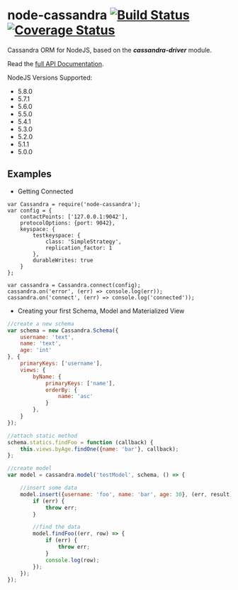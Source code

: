 # node-cassandra  [![Build Status][travis-badge]][travis-link] [![Coverage Status][coveralls-badge]][coveralls-link]


<!-- badge image references -->

[travis-badge]: https://travis-ci.org/vertebrae-org/node-cassandra.svg?branch=master
[travis-link]: https://travis-ci.org/vertebrae-org/node-cassandra

[coveralls-badge]: https://coveralls.io/repos/github/vertebrae-org/node-cassandra/badge.svg?branch=master
[coveralls-link]: https://coveralls.io/github/vertebrae-org/node-cassandra?branch=master

Cassandra ORM for NodeJS, based on the ***cassandra-driver*** module.

Read the [full API Documentation](http://vertebrae-org.github.io/node-cassandra).

NodeJS Versions Supported:
  - 5.8.0
  - 5.7.1
  - 5.6.0
  - 5.5.0
  - 5.4.1
  - 5.3.0
  - 5.2.0
  - 5.1.1
  - 5.0.0


Examples
--------

- Getting Connected

```javacript
var Cassandra = require('node-cassandra');
var config = {
    contactPoints: ['127.0.0.1:9042'], 
    protocolOptions: {port: 9042},
    keyspace: {
        testkeyspace: {
            class: 'SimpleStrategy',
            replication_factor: 1
        },
        durableWrites: true
    }
};

var cassandra = Cassandra.connect(config);
cassandra.on('error', (err) => console.log(err));
cassandra.on('connect', (err) => console.log('connected'));
```


- Creating your first Schema, Model and Materialized View

```javascript
//create a new schema
var schema = new Cassandra.Schema({
    username: 'text',
    name: 'text',
    age: 'int'
}, {
    primaryKeys: ['username'],
    views: {
        byName: {
            primaryKeys: ['name'],
            orderBy: {
                name: 'asc'
            }
        },
    }
});

//attach static method
schema.statics.findFoo = function (callback) {
    this.views.byAge.findOne({name: 'bar'}, callback);  
};

//create model
var model = cassandra.model('testModel', schema, () => {

    //insert some data
    model.insert({username: 'foo', name: 'bar', age: 30}, (err, result) => {
        if (err) {
            throw err;
        }

        //find the data
        model.findFoo((err, row) => {
            if (err) {
                throw err;
            }
            console.log(row);
        });
    });
});

```
